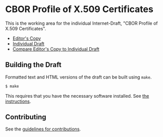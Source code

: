 # CBOR Profile of X.509 Certificates

This is the working area for the individual Internet-Draft, "CBOR Profile of X.509 Certificates".

* [Editor's Copy](https://EricssonResearch.github.io/CBOR-certificates/#go.draft-raza-ace-cbor-certificates.html)
* [Individual Draft](https://tools.ietf.org/html/draft-raza-ace-cbor-certificates)
* [Compare Editor's Copy to Individual Draft](https://EricssonResearch.github.io/CBOR-certificates/#go.draft-raza-ace-cbor-certificates.diff)

## Building the Draft

Formatted text and HTML versions of the draft can be built using `make`.

```sh
$ make
```

This requires that you have the necessary software installed.  See
[the instructions](https://github.com/martinthomson/i-d-template/blob/master/doc/SETUP.md).


## Contributing

See the
[guidelines for contributions](https://github.com/EricssonResearch/CBOR-certificates/blob/master/CONTRIBUTING.md).
